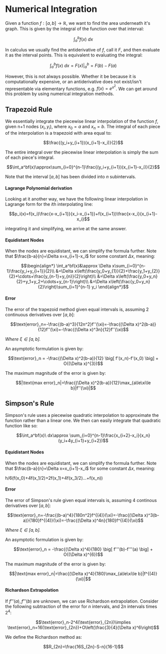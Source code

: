 # Numerical Integration
Given a function $f:[a,b]\to\mathbb R$, we want to find the area underneath it's graph. This is given by the integral of the function over that interval:

$$\int_a^bf(x)\ dx$$

In calculus we usually find the antiderivative of $f$, call it $F$, and then evaluate it as the interval points. This is equivalent to evaluating the integral:

$$\int_a^bf(x)\ dx=F(x)\Big|_ a^b=F(b)-F(a)$$

However, this is not always possible. Whether it be because it is computationally expensive, or an antiderivative does not exist/isn't representable via elementary functions, e.g. $f(x)=e^{x^2}$. We can get around this problem by using numerical integration methods.

## Trapezoid Rule
We essentially integrate the piecewise linear interpolation of the function $f$, given n+1 nodes $(x_i,y_i)$, where $x_0=a$ and $x_n=b$. The integral of each piece of the interpolation is a trapezoid with area equal to:

$$\frac{(y_i+y_{i+1})(x_{i+1}-x_i)}{2}$$

The entire integral over the piecewise linear interpolation is simply the sum of each piece's integral.

$$\int_a^bf(x)\approx\sum_{i=0}^{n-1}\frac{(y_i+y_{i+1})(x_{i+1}-x_i)}{2}$$

Note that the interval $[a,b]$ has been divided into $n$ subintervals.

#### Lagrange Polynomial derivation
Looking at it another way, we have the following linear interpolation in Lagrange form for the $i$th interpolating line:

$$p_i(x)=f(x_i)\frac{x-x_{i+1}}{x_i-x_{i+1}}+f(x_{i+1})\frac{x-x_i}{x_{i+1}-x_i}$$

integrating it and simplifying, we arrive at the same answer.

#### Equidistant Nodes
When the nodes are equidistant, we can simplify the formula further. Note that $\frac{b-a}{n}=\Delta x=x_{i+1}-x_i$ for some constant $\Delta x$, meaning:

$$\begin{align*}
\int_a^bf(x)&\approx \Delta x\sum_{i=0}^{n-1}\frac{y_i+y_{i+1}}{2}\\
&=\Delta x\left(\frac{y_0+y_{1}}{2}+\frac{y_1+y_{2}}{2}+\cdots+\frac{y_{n-1}+y_{n}}{2}\right)\\
&=\Delta x\left(\frac{y_0+y_n}{2}+y_1+y_2+\cdots+y_{n-1}\right)\\
&=\Delta x\left(\frac{y_0+y_n}{2}\right)\sum_{i=1}^{n-1} y_i
\end{align*}$$

#### Error
The error of the trapezoid method given equal intervals is, assuming 2 continuous derivatives over $[a,b]$:

$$\text{error}_n=-\frac{(b-a)^3}{12n^2}f''(\xi)=-\frac{(\Delta x)^2(b-a)}{12}f''(\xi)=-\frac{(\Delta x)^3n}{12}f''(\xi)$$

*Where $\xi\in[a,b]$.*

An asymptotic formulation is given by:

$$\text{error}_n = -\frac{(\Delta x)^2(b-a)}{12} \big[ f'(x_n)-f'(x_0) \big] + O((\Delta x)^{3})$$

The maximum magnitude of the error is given by:

$$|\text{max error}_n|=\frac{(\Delta x)^2(b-a)}{12}\max_{a\le\xi\le b}|f''(\xi)|$$

## Simpson's Rule
Simpson's rule uses a piecewise quadratic interpolation to approximate the function rather than a linear one. We then can easily integrate that quadratic function like so:

$$\int_a^bf(x)\ dx\approx \sum_{i=0}^{n-1}\frac{x_{i+2}-x_i}{x_n}(y_i+4y_{i+1}+y_{i+2})$$

#### Equidistant Nodes
When the nodes are equidistant, we can simplify the formula further. Note that $\frac{b-a}{n}=\Delta x=x_{i+1}-x_i$ for some constant $\Delta x$, meaning:

h/6(f(x_0)+4f(x_1/2)+2f(x_1)+4f(x_3/2)...+f(x_n))

#### Error
The error of Simpson's rule given equal intervals is, assuming 4 continous derivatives over $[a,b]$:

$$\text{error}_n=-\frac{(b-a)^4}{180n^2}f^{(4)}(\xi)=-\frac{(\Delta x)^3(b-a)}{180}f^{(4)}(\xi)=-\frac{(\Delta x)^4n}{180}f^{(4)}(\xi)$$

*Where $\xi\in[a,b]$.*

An asymptotic formulation is given by:

$$\text{error}_n = -\frac{(\Delta x)^4}{180} \big[ f'''(b)-f'''(a) \big] + O((\Delta x)^{6})$$

The maximum magnitude of the error is given by:

$$|\text{max error}_n|=\frac{(\Delta x)^4}{180}\max_{a\le\xi\le b}|f^{(4)}(\xi)|$$

#### Richardson Extrapolation
If $f'''(a),f'''(b)$ are unknown, we can use Richardson extrapolation. Consider the following subtraction of the error for $n$ intervals, and $2n$ intervals times $2^4$:

$$\text{error}_n-2^4(\text{error}_{2n})\implies \text{error}_n=16(\text{error}_{2n})+O\left(\frac{3}{4}(\Delta x)^6\right)$$

We define the Richardson method as:

$$R_{2n}=\frac{16S_{2n}-S-n}{16-1}$$
